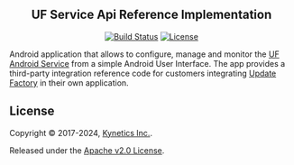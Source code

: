 <h2 align="center">UF Service Api Reference Implementation</h2>
<p align="center">
<a href="https://github.com/Kynetics/uf-service-api-reference-implementation/actions/workflows/pipeline-build.yml"><img alt="Build Status" src="https://github.com/Kynetics/uf-service-api-reference-implementation/actions/workflows/pipeline-build.yml/badge.svg"></a>
<a href="http://www.apache.org/licenses/LICENSE-2.0"><img alt="License" src="https://img.shields.io/badge/License-Apache_2.0-blue.svg"></a>
</p>

Android application that allows to configure, manage and monitor the [UF Android Service](https://docs.updatefactory.io/devices/android/android-service/) from a simple Android User Interface. The app provides a third-party integration reference code for customers integrating [Update Factory](https://docs.updatefactory.io/) in their own application.

## License
Copyright © 2017-2024, [Kynetics Inc.](https://www.kynetics.com).

Released under the [Apache v2.0 License](https://www.apache.org/licenses/LICENSE-2.0).
